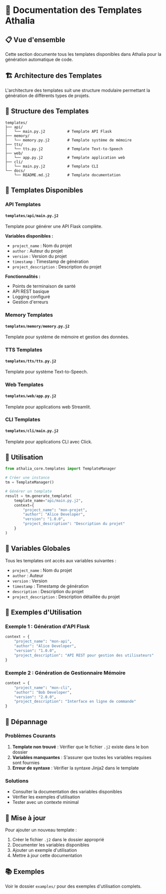 # 🎨 Documentation des Templates Athalia

## 📋 Vue d'ensemble

Cette section documente tous les templates disponibles dans Athalia pour la génération automatique de code.

## 🏗️ Architecture des Templates

L'architecture des templates suit une structure modulaire permettant la génération de différents types de projets.

## 📁 Structure des Templates

```
templates/
├── api/
│   └── main.py.j2          # Template API Flask
├── memory/
│   └── memory.py.j2        # Template système de mémoire
├── tts/
│   └── tts.py.j2           # Template Text-to-Speech
├── web/
│   └── app.py.j2           # Template application web
├── cli/
│   └── main.py.j2          # Template CLI
└── docs/
    └── README.md.j2        # Template documentation
```

## 🔧 Templates Disponibles

### API Templates

#### `templates/api/main.py.j2`
Template pour générer une API Flask complète.

**Variables disponibles :**
- `project_name` : Nom du projet
- `author` : Auteur du projet
- `version` : Version du projet
- `timestamp` : Timestamp de génération
- `project_description` : Description du projet

**Fonctionnalités :**
- Points de terminaison de santé
- API REST basique
- Logging configuré
- Gestion d'erreurs

### Memory Templates

#### `templates/memory/memory.py.j2`
Template pour système de mémoire et gestion des données.

### TTS Templates

#### `templates/tts/tts.py.j2`
Template pour système Text-to-Speech.

### Web Templates

#### `templates/web/app.py.j2`
Template pour applications web Streamlit.

### CLI Templates

#### `templates/cli/main.py.j2`
Template pour applications CLI avec Click.

## 🚀 Utilisation

```python
from athalia_core.templates import TemplateManager

# Créer une instance
tm = TemplateManager()

# Générer un template
result = tm.generate_template(
    template_name="api/main.py.j2",
    context={
        "project_name": "mon-projet",
        "author": "Alice Developer",
        "version": "1.0.0",
        "project_description": "Description du projet"
    }
)
```

## 📝 Variables Globales

Tous les templates ont accès aux variables suivantes :

- `project_name` : Nom du projet
- `author` : Auteur
- `version` : Version
- `timestamp` : Timestamp de génération
- `description` : Description du projet
- `project_description` : Description détaillée du projet

## 🎯 Exemples d'Utilisation

### Exemple 1 : Génération d'API Flask
```python
context = {
    "project_name": "mon-api",
    "author": "Alice Developer",
    "version": "1.0.0",
    "project_description": "API REST pour gestion des utilisateurs"
}
```

### Exemple 2 : Génération de Gestionnaire Mémoire
```python
context = {
    "project_name": "mon-cli",
    "author": "Bob Developer",
    "version": "2.0.0",
    "project_description": "Interface en ligne de commande"
}
```

## 🚨 Dépannage

### Problèmes Courants

1. **Template non trouvé** : Vérifier que le fichier `.j2` existe dans le bon dossier
2. **Variables manquantes** : S'assurer que toutes les variables requises sont fournies
3. **Erreur de syntaxe** : Vérifier la syntaxe Jinja2 dans le template

### Solutions

- Consulter la documentation des variables disponibles
- Vérifier les exemples d'utilisation
- Tester avec un contexte minimal

## 🔄 Mise à jour

Pour ajouter un nouveau template :

1. Créer le fichier `.j2` dans le dossier approprié
2. Documenter les variables disponibles
3. Ajouter un exemple d'utilisation
4. Mettre à jour cette documentation

## 📚 Exemples

Voir le dossier `examples/` pour des exemples d'utilisation complets. 